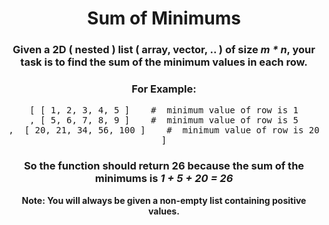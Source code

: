 <div align = "center">

# Sum of Minimums

</div>

<div align = "center">

<h3>Given a 2D ( nested ) list ( array, vector, .. ) of size <em>m * n</em>, your task is to find the sum of the minimum values in each row.</h3>

<h3>For Example:</h3>

<pre>
[&nbsp;[ 1, 2, 3, 4, 5 ]&nbsp;&nbsp;&nbsp;&nbsp;#  minimum value of row is 1<br>, [ 5, 6, 7, 8, 9 ]&nbsp;&nbsp;&nbsp;&nbsp;#  minimum value of row is 5<br>,  [ 20, 21, 34, 56, 100 ]&nbsp;&nbsp;&nbsp;&nbsp;#  minimum value of row is 20<br>]
</pre>

<h3>So the function should return 26 because the sum of the minimums is <em>1 + 5 + 20 = 26</em></h3>

<p><strong>Note: You will always be given a non-empty list containing positive values.</strong></p>

</div>
